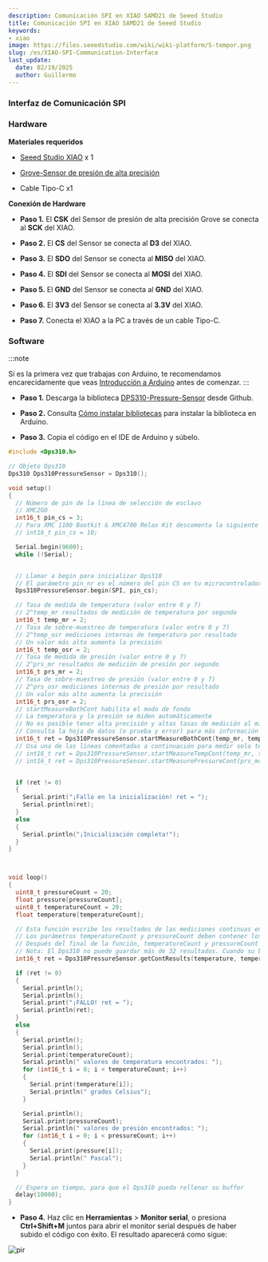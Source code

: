 ```yaml
---
description: Comunicación SPI en XIAO SAMD21 de Seeed Studio
title: Comunicación SPI en XIAO SAMD21 de Seeed Studio
keywords:
- xiao
image: https://files.seeedstudio.com/wiki/wiki-platform/S-tempor.png
slug: /es/XIAO-SPI-Communication-Interface
last_update:
  date: 02/19/2025
  author: Guillermo
---
```

### Interfaz de Comunicación SPI

### Hardware

**Materiales requeridos**

- [Seeed Studio XIAO](https://www.seeedstudio.com/Seeeduino-XIAO-Arduino-Microcontroller-SAMD21-Cortex-M0+-p-4426.html) x 1

- [Grove-Sensor de presión de alta precisión](https://www.seeedstudio.com/Grove-High-Precision-Barometer-Sensor-DPS310-p-4397.html)

- Cable Tipo-C x1

**Conexión de Hardware**

- **Paso 1.** El **CSK** del Sensor de presión de alta precisión Grove se conecta al **SCK** del XIAO.

- **Paso 2.** El **CS** del Sensor se conecta al **D3** del XIAO.

- **Paso 3.** El **SDO** del Sensor se conecta al **MISO** del XIAO.

- **Paso 4.** El **SDI** del Sensor se conecta al **MOSI** del XIAO.

- **Paso 5.** El **GND** del Sensor se conecta al **GND** del XIAO.

- **Paso 6.** El **3V3** del Sensor se conecta al **3.3V** del XIAO.

- **Paso 7.** Conecta el XIAO a la PC a través de un cable Tipo-C.

### Software

:::note

Si es la primera vez que trabajas con Arduino, te recomendamos encarecidamente que veas [Introducción a Arduino](https://wiki.seeedstudio.com/Getting_Started_with_Arduino/) antes de comenzar.
:::

- **Paso 1.** Descarga la biblioteca [DPS310-Pressure-Sensor](https://github.com/Infineon/DPS310-Pressure-Sensor.git) desde Github.

- **Paso 2.** Consulta [Cómo instalar bibliotecas](https://wiki.seeedstudio.com/How_to_install_Arduino_Library) para instalar la biblioteca en Arduino.

- **Paso 3.** Copia el código en el IDE de Arduino y súbelo.

```c
#include <Dps310.h>

// Objeto Dps310
Dps310 Dps310PressureSensor = Dps310();

void setup()
{
  // Número de pin de la línea de selección de esclavo
  // XMC2GO
  int16_t pin_cs = 3;
  // Para XMC 1100 Bootkit & XMC4700 Relax Kit descomenta la siguiente línea
  // int16_t pin_cs = 10;

  Serial.begin(9600);
  while (!Serial);


  // Llamar a begin para inicializar Dps310
  // El parámetro pin_nr es el número del pin CS en tu microcontrolador
  Dps310PressureSensor.begin(SPI, pin_cs);

  // Tasa de medida de temperatura (valor entre 0 y 7)
  // 2^temp_mr resultados de medición de temperatura por segundo
  int16_t temp_mr = 2;
  // Tasa de sobre-muestreo de temperatura (valor entre 0 y 7)
  // 2^temp_osr mediciones internas de temperatura por resultado
  // Un valor más alto aumenta la precisión
  int16_t temp_osr = 2;
  // Tasa de medida de presión (valor entre 0 y 7)
  // 2^prs_mr resultados de medición de presión por segundo
  int16_t prs_mr = 2;
  // Tasa de sobre-muestreo de presión (valor entre 0 y 7)
  // 2^prs_osr mediciones internas de presión por resultado
  // Un valor más alto aumenta la precisión
  int16_t prs_osr = 2;
  // startMeasureBothCont habilita el modo de fondo
  // La temperatura y la presión se miden automáticamente
  // No es posible tener alta precisión y altas tasas de medición al mismo tiempo.
  // Consulta la hoja de datos (o prueba y error) para más información
  int16_t ret = Dps310PressureSensor.startMeasureBothCont(temp_mr, temp_osr, prs_mr, prs_osr);
  // Usa una de las líneas comentadas a continuación para medir solo temperatura o presión
  // int16_t ret = Dps310PressureSensor.startMeasureTempCont(temp_mr, temp_osr);
  // int16_t ret = Dps310PressureSensor.startMeasurePressureCont(prs_mr, prs_osr);


  if (ret != 0)
  {
    Serial.print("¡Fallo en la inicialización! ret = ");
    Serial.println(ret);
  }
  else
  {
    Serial.println("¡Inicialización completa!");
  }
}



void loop()
{
  uint8_t pressureCount = 20;
  float pressure[pressureCount];
  uint8_t temperatureCount = 20;
  float temperature[temperatureCount];

  // Esta función escribe los resultados de las mediciones continuas en los arreglos dados como parámetros
  // Los parámetros temperatureCount y pressureCount deben contener los tamaños de los arreglos temperature y pressure cuando se llama la función
  // Después del final de la función, temperatureCount y pressureCount contendrán los números de valores escritos en los arreglos
  // Nota: El Dps310 no puede guardar más de 32 resultados. Cuando su buffer de resultados está lleno, no guardará nuevos resultados de medición
  int16_t ret = Dps310PressureSensor.getContResults(temperature, temperatureCount, pressure, pressureCount);

  if (ret != 0)
  {
    Serial.println();
    Serial.println();
    Serial.print("¡FALLO! ret = ");
    Serial.println(ret);
  }
  else
  {
    Serial.println();
    Serial.println();
    Serial.print(temperatureCount);
    Serial.println(" valores de temperatura encontrados: ");
    for (int16_t i = 0; i < temperatureCount; i++)
    {
      Serial.print(temperature[i]);
      Serial.println(" grados Celsius");
    }

    Serial.println();
    Serial.print(pressureCount);
    Serial.println(" valores de presión encontrados: ");
    for (int16_t i = 0; i < pressureCount; i++)
    {
      Serial.print(pressure[i]);
      Serial.println(" Pascal");
    }
  }

  // Espera un tiempo, para que el Dps310 pueda rellenar su buffer
  delay(10000);
}
```

- **Paso 4.** Haz clic en **Herramientas** > **Monitor serial**, o presiona **Ctrl+Shift+M** juntos para abrir el monitor serial después de haber subido el código con éxito. El resultado aparecerá como sigue:

<!-- ![](https://files.seeedstudio.com/wiki/Seeeduino-XIAO/img/spi.png) -->
  <p style={{textAlign: 'center'}}><img src="https://files.seeedstudio.com/wiki/Seeeduino-XIAO/img/spi.png" alt="pir" width={600} height="auto" /></p>
